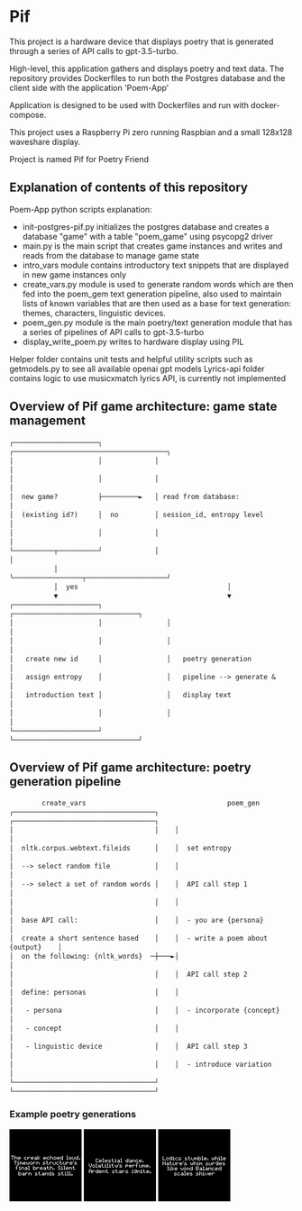 # Pif

This project is a hardware device that displays poetry that is generated through a series of API calls to gpt-3.5-turbo. 

High-level, this application gathers and displays poetry and text data. The repository provides Dockerfiles to run both the Postgres database and the client side with the application 'Poem-App'

Application is designed to be used with Dockerfiles and run with docker-compose.

This project uses a Raspberry Pi zero running Raspbian and a small 128x128 waveshare display. 

Project is named Pif for Poetry Friend

## Explanation of contents of this repository 

Poem-App python scripts explanation:
 - init-postgres-pif.py initializes the postgres database and creates a database "game" with a table "poem_game" using psycopg2 driver
 - main.py is the main script that creates game instances and writes and reads from the database to manage game state 
 - intro_vars module contains introductory text snippets that are displayed in new game instances only 
 - create_vars.py module is used to generate random words which are then fed into the poem_gem text generation pipeline, also used to maintain lists of known variables that are then used as a base for text generation: themes, characters, linguistic devices. 
 - poem_gen.py module is the main poetry/text generation module that has a series of pipelines of API calls to gpt-3.5-turbo
 - display_write_poem.py writes to hardware display using PIL 

Helper folder contains unit tests and helpful utility scripts such as getmodels.py to see all available openai gpt models 
Lyrics-api folder contains logic to use musicxmatch lyrics API, is currently not implemented 

## Overview of Pif game architecture: game state management

```
┌─────────────────────┐             ┌──────────────────────────────────────┐
│                     │             │                                      │
│                     │             │                                      │
│  new game?          ├─────────►   │ read from database:                  │
│  (existing id?)     │  no         │ session_id, entropy level            │
│                     │             │                                      │
└──────────┬──────────┘             │                                      │
           │                        └─────────────────┬────────────────────┘
           │  yes                                     │
           ▼                                          ▼
┌─────────────────────┐                ┌───────────────────────────────┐
│                     │                │                               │
│                     │                │                               │
│   create new id     │                │   poetry generation           │
│   assign entropy    │                │   pipeline --> generate &     │
│   introduction text │                │   display text                │
│                     │                │                               │
└─────────────────────┘                └───────────────────────────────┘
```

## Overview of Pif game architecture: poetry generation pipeline

```
        create_vars                                   poem_gen
┌───────────────────────────────────┐    ┌───────────────────────────────────┐
│                                   │    │                                   │
│  nltk.corpus.webtext.fileids      │    │  set entropy                      │
│  --> select random file           │    │                                   │
│  --> select a set of random words │    │  API call step 1                  │
│                                   │    │                                   │
│  base API call:                   │    │  - you are {persona}              │
│  create a short sentence based    │    │  - write a poem about {output}    │
│  on the following: {nltk_words}  ─┼───►│                                   │
│                                   │    │  API call step 2                  │
│  define: personas                 │    │                                   │
│   - persona                       │    │  - incorporate {concept}          │
│   - concept                       │    │                                   │
│   - linguistic device             │    │  API call step 3                  │
│                                   │    │  - introduce variation            │
└───────────────────────────────────┘    └───────────────────────────────────┘
```

### Example poetry generations

![barn](example_images/barn.png)
![dance](example_images/dance.png)
![logics](example_images/logics.png)


